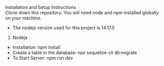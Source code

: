 
Installation and Setup Instructions  
Clone down this repository. You will need node and npm installed globally on your machine.
* The nodejs version used for this project is 14.17.0
1.  Nodejs
   *  Installation:  npm install
  *  Create a table in the database:
  npx sequelize-cli db:migrate 
  *  To Start Server:
  npm run dev

